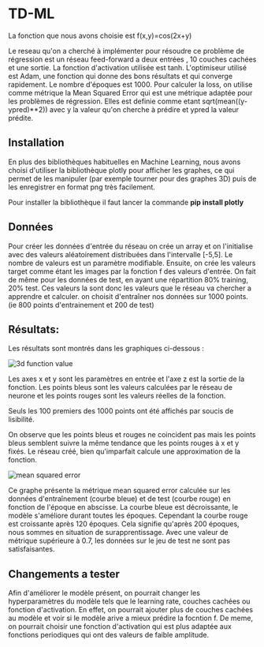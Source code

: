 # TD-ML


La fonction que nous avons choisie est f(x,y)=cos(2x+y)

Le reseau qu'on a cherché à implémenter pour résoudre ce problème de régression est un réseau feed-forward a deux entrées , 10 couches cachées et une sortie. La fonction d'activation utilisée est tanh.
L'optimiseur utilisé est Adam, une fonction qui donne des bons résultats et qui converge rapidement. Le nombre d'époques est 1000.
Pour calculer la loss, on utilise comme métrique la Mean Squared Error qui est une métrique adaptée pour les problèmes de régression. Elles est definie comme etant sqrt(mean((y-ypred)**2)) avec y la valeur qu'on cherche à prédire et ypred la valeur prédite.

## Installation

En plus des bibliothèques habituelles en Machine Learning, nous avons choisi d'utiliser la bibliothèque plotly pour afficher les graphes, ce qui permet de les manipuler (par exemple tourner pour des graphes 3D) puis de les enregistrer en format png très facilement.

Pour installer la bibliothèque il faut lancer la commande **pip install plotly**

## Données

Pour créer les données d'entrée du réseau on crée un array et on l'initialise avec des valeurs aléatoirement distribuées dans l'intervalle [-5,5]. Le nombre de valeurs est un paramètre modifiable. Ensuite, on crée les valeurs target comme étant les images par la fonction f des valeurs d'entrée. On fait de même pour les données de test, en ayant une répartition 80% training, 20% test. Ces valeurs la sont donc les valeurs que le réseau va chercher a apprendre et calculer. on choisit d'entraîner nos données sur 1000 points. (ie 800 points d'entrainement et 200 de test)



## Résultats:

Les résultats sont montrés dans les graphiques ci-dessous :

![3d function value](/home/hatefulrock/Pictures/3d_function_value.png'  "Comparaison des veleurs calculées et réelles de la fonction")

Les axes x et y sont les paramètres en entrée et l'axe z est la sortie de la fonction. Les points bleus sont les valeurs calculées par le réseau de neurone et les points rouges sont les valeurs réelles de la fonction.

Seuls les 100 premiers des 1000 points ont été affichés par soucis de lisibilité.

On observe que les points bleus et rouges ne coincident pas mais les points bleus semblent suivre la même tendance que les points rouges à x et y fixés. Le réseau créé, bien qu'imparfait calcule une approximation de la fonction.


![mean squared error](/home/hatefulrock/Pictures/mean_square_error'  "Métrique MSE calculée sur les données d'entraînement et de test")

Ce graphe présente la métrique mean squared error calculée sur les données d'entraînement (courbe bleue) et de test (courbe rouge) en fonction de l'époque en abscisse.
La courbe bleue est décroissante, le modèle s'améliore durant toutes les époques.
Cependant la courbe rouge est croissante après 120 époques. Cela signifie qu'après 200 époques, nous sommes en situation de surapprentissage. Avec une valeur de métrique supérieure à 0.7, les données sur le jeu de test ne sont pas satisfaisantes.




## Changements a tester
Afin d'améliorer le modèle présent, on pourrait changer les hyperparamètres du modèle tels que le learning rate, couches cachées ou fonction d'activation. En effet, on pourrait ajouter plus de couches cachées au modèle et voir si le modèle arive a mieux prédire la focntion f. De meme, on pourrait choisir une fonction d'activation qui est plus adaptée aux fonctions periodiques qui ont des valeurs de faible amplitude.
